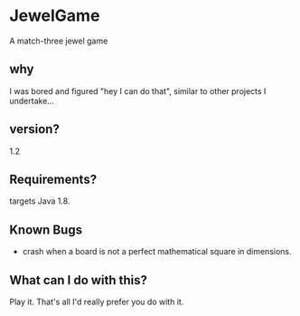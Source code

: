 # JewelGame
A match-three jewel game

## why

I was bored and figured "hey I can do that", similar to other projects I undertake...

## version?

1.2

## Requirements?
targets Java 1.8.

## Known Bugs
- crash when a board is not a perfect mathematical square in dimensions.

## What can I do with this?

Play it. That's all I'd really prefer you do with it.